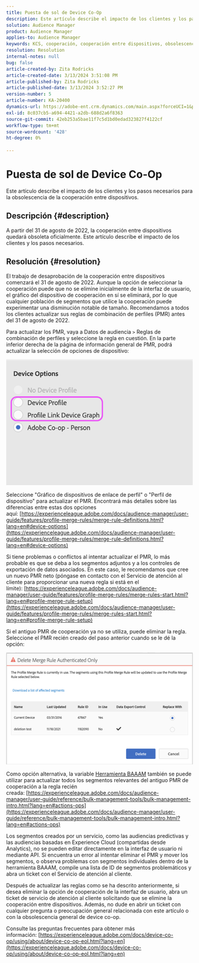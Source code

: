 ```yaml
---
title: Puesta de sol de Device Co-Op
description: Este artículo describe el impacto de los clientes y los pasos necesarios para la obsolescencia de la cooperación entre dispositivos
solution: Audience Manager
product: Audience Manager
applies-to: Audience Manager
keywords: KCS, cooperación, cooperación entre dispositivos, obsolescencia, puesta de sol, EOL, fin de vida útil, PMR, regla de combinación de perfiles, vinculación de dispositivos, perfil de dispositivo
resolution: Resolution
internal-notes: null
bug: false
article-created-by: Zita Rodricks
article-created-date: 3/13/2024 3:51:08 PM
article-published-by: Zita Rodricks
article-published-date: 3/13/2024 3:52:27 PM
version-number: 5
article-number: KA-20400
dynamics-url: https://adobe-ent.crm.dynamics.com/main.aspx?forceUCI=1&pagetype=entityrecord&etn=knowledgearticle&id=2cecc87b-51e1-ee11-904d-6045bd0065b6
exl-id: 8c037cb5-a694-4421-a2db-688d2a6f8363
source-git-commit: 42eb253a5bae11f7c5d1bd0edad323827f4122cf
workflow-type: tm+mt
source-wordcount: '428'
ht-degree: 0%

---
```


# Puesta de sol de Device Co-Op


Este artículo describe el impacto de los clientes y los pasos necesarios para la obsolescencia de la cooperación entre dispositivos.

## Descripción {#description}

A partir del 31 de agosto de 2022, la cooperación entre dispositivos quedará obsoleta oficialmente. Este artículo describe el impacto de los clientes y los pasos necesarios. 

## Resolución {#resolution}


El trabajo de desaprobación de la cooperación entre dispositivos comenzará el 31 de agosto de 2022. Aunque la opción de seleccionar la cooperación puede que no se elimine inicialmente de la interfaz de usuario, el gráfico del dispositivo de cooperación en sí se eliminará, por lo que cualquier población de segmentos que utilice la cooperación puede experimentar una disminución notable de tamaño. Recomendamos a todos los clientes actualizar sus reglas de combinación de perfiles (PMR) antes del 31 de agosto de 2022.

Para actualizar los PMR, vaya a Datos de audiencia `>`  Reglas de combinación de perfiles y seleccione la regla en cuestión. En la parte inferior derecha de la página de información general de PMR, podrá actualizar la selección de opciones de dispositivo:

![](assets/29cf3d52-d61f-ed11-b83e-0022480868ff.png)

Seleccione &quot;Gráfico de dispositivos de enlace de perfil&quot; o &quot;Perfil de dispositivo&quot; para actualizar el PMR. Encontrará más detalles sobre las diferencias entre estas dos opciones aquí: [https://experienceleague.adobe.com/docs/audience-manager/user-guide/features/profile-merge-rules/merge-rule-definitions.html?lang=en#device-options](https://experienceleague.adobe.com/docs/audience-manager/user-guide/features/profile-merge-rules/merge-rule-definitions.html?lang=en#device-options)

Si tiene problemas o conflictos al intentar actualizar el PMR, lo más probable es que se deba a los segmentos adjuntos y a los controles de exportación de datos asociados. En este caso, le recomendamos que cree un nuevo PMR neto (póngase en contacto con el Servicio de atención al cliente para proporcionar una nueva regla si está en el límite): [https://experienceleague.adobe.com/docs/audience-manager/user-guide/features/profile-merge-rules/merge-rules-start.html?lang=en#profile-merge-rule-setup](https://experienceleague.adobe.com/docs/audience-manager/user-guide/features/profile-merge-rules/merge-rules-start.html?lang=en#profile-merge-rule-setup)

Si el antiguo PMR de cooperación ya no se utiliza, puede eliminar la regla. Seleccione el PMR recién creado del paso anterior cuando se le dé la opción:

![](assets/82d7968f-9950-ed11-bba2-0022480868ff.png)

Como opción alternativa, la variable [Herramienta BAAAM](https://experienceleague.adobe.com/docs/audience-manager/user-guide/reference/bulk-management-tools/bulk-management-intro.html?lang=en) también se puede utilizar para actualizar todos los segmentos relevantes del antiguo PMR de cooperación a la regla recién creada: [https://experienceleague.adobe.com/docs/audience-manager/user-guide/reference/bulk-management-tools/bulk-management-intro.html?lang=en#actions-ops](https://experienceleague.adobe.com/docs/audience-manager/user-guide/reference/bulk-management-tools/bulk-management-intro.html?lang=en#actions-ops)

Los segmentos creados por un servicio, como las audiencias predictivas y las audiencias basadas en Experience Cloud (compartidas desde Analytics), no se pueden editar directamente en la interfaz de usuario ni mediante API. Si encuentra un error al intentar eliminar el PMR y mover los segmentos, o observa problemas con segmentos individuales dentro de la herramienta BAAAM, compile una lista de ID de segmentos problemáticos y abra un ticket con el Servicio de atención al cliente. 

Después de actualizar las reglas como se ha descrito anteriormente, si desea eliminar la opción de cooperación de la interfaz de usuario, abra un ticket de servicio de atención al cliente solicitando que se elimine la cooperación entre dispositivos. Además, no dude en abrir un ticket con cualquier pregunta o preocupación general relacionada con este artículo o con la obsolescencia general de device co-op.

Consulte las preguntas frecuentes para obtener más información: [https://experienceleague.adobe.com/docs/device-co-op/using/about/device-co-op-eol.html?lang=en](https://experienceleague.adobe.com/docs/device-co-op/using/about/device-co-op-eol.html?lang=en)
